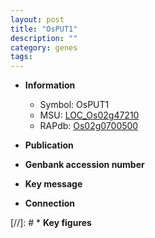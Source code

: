 ```yaml
---
layout: post
title: "OsPUT1"
description: ""
category: genes
tags: 
---
```


* **Information**  
    + Symbol: OsPUT1  
    + MSU: [LOC_Os02g47210](http://rice.uga.edu/cgi-bin/ORF_infopage.cgi?orf=LOC_Os02g47210)  
    + RAPdb: [Os02g0700500](http://rapdb.dna.affrc.go.jp/viewer/gbrowse_details/irgsp1?name=Os02g0700500)  

* **Publication**  

* **Genbank accession number**  

* **Key message**  

* **Connection**  

[//]: # * **Key figures**  


